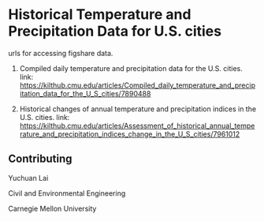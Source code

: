 # Historical Temperature and Precipitation Data for U.S. cities

urls for accessing figshare data.

1. Compiled daily temperature and precipitation data for the U.S. cities.
link: https://kilthub.cmu.edu/articles/Compiled_daily_temperature_and_precipitation_data_for_the_U_S_cities/7890488

2. Historical changes of annual temperature and precipitation indices in the U.S. cities.
link: https://kilthub.cmu.edu/articles/Assessment_of_historical_annual_temperature_and_precipitation_indices_change_in_the_U_S_cities/7961012

## Contributing
Yuchuan Lai

Civil and Environmental Engineering

Carnegie Mellon University
